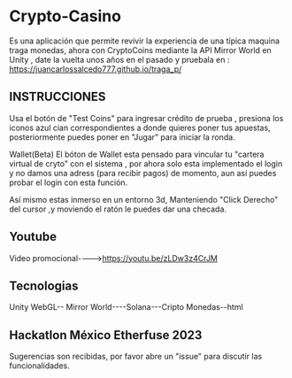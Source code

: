 # Crypto-Casino
Es una aplicación que permite revivir la experiencia de una típica maquina traga monedas, ahora con CryptoCoins mediante la API Mirror World en Unity , date la vuelta unos años en el pasado y pruebala en :   https://juancarlossalcedo777.github.io/traga_p/

## INSTRUCCIONES

Usa el botón de "Test Coins" para ingresar crédito de prueba , presiona los iconos azul cian correspondientes a donde quieres poner tus apuestas, posteriormente puedes poner en "Jugar" para iniciar la ronda.

Wallet(Beta)
El bóton de Wallet esta pensado para vincular tu "cartera virtual de cryto" con el sistema , por ahora solo esta implementado el login y no damos una adress (para recibir pagos) de momento, aun así puedes probar el login con esta función.

Así mismo estas inmerso en un entorno 3d, Manteniendo "Click Derecho" del cursor ,y moviendo el ratón le puedes dar una checada. 

## Youtube
Video promocional---->https://youtu.be/zLDw3z4CrJM

## Tecnologias
Unity WebGL--
Mirror World----Solana---Cripto Monedas--html

## Hackatlon México Etherfuse 2023

Sugerencias son recibidas, por favor abre un "issue" para discutir las funcionalidades.
